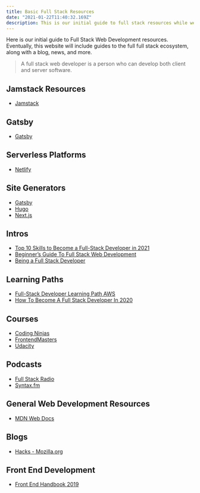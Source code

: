 ```yaml
---
title: Basic Full Stack Resources
date: "2021-01-22T11:40:32.169Z"
description: This is our initial guide to full stack resources while we build out this website
---
```


Here is our initial guide to Full Stack Web Development resources. Eventually, this website will include guides to the full full stack ecosystem, along with a blog, news, and more.

> A full stack web developer is a person who can develop
> both client and server software.

## Jamstack Resources

* [Jamstack](https://jamstack.org "Jamstack")

## Gatsby

* [Gatsby](https://gatsbyjs.com "Gatsby")

## Serverless Platforms

* [Netlify](https://www.netlify.com "Netlify")

## Site Generators

* [Gatsby](https://gatsbyjs.com "Gatsby")
* [Hugo](https://gohugo.io "Hugo")
* [Next.js](https://nextjs.org "Next.js")

## Intros

* [Top 10 Skills to Become a Full-Stack Developer in 2021](https://www.upgrad.com/blog/skills-to-become-a-full-stack-developer/)
* [Beginner’s Guide To Full Stack Web Development](https://www.crampete.com/blogs/beginners-guide-to-full-stack-web-development/)
* [Being a Full Stack Developer](https://www.sitepoint.com/full-stack-developer/ "Being a Full Stack Developer")

## Learning Paths

* [Full-Stack Developer Learning Path AWS](https://aws.amazon.com/getting-started/learning-path-full-stack-developer/)
* [How To Become A Full Stack Developer In 2020](https://redblink.com/become-full-stack-developer-2019-roadmap/)

## Courses

* [Coding Ninjas](https://www.codingninjas.com/courses/online-full-stack-node-js-web-dev-course)
* [FrontendMasters](https://frontendmasters.com/ "FrontendMasters")
* [Udacity](https://www.udacity.com/course/full-stack-web-developer-nanodegree--nd0044)

## Podcasts

* [Full Stack Radio](https://fullstackradio.com/ "Full Stack Radio")
* [Syntax.fm](https://syntax.fm/ "Syntax.fm")

## General Web Development Resources

* [MDN Web Docs](https://developer.mozilla.org/en-US/)

## Blogs

* [Hacks - Mozilla.org](https://hacks.mozilla.org/)

## Front End Development

* [Front End Handbook 2019](https://frontendmasters.com/books/front-end-handbook/2019/)